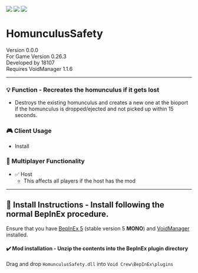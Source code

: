 [![](https://img.shields.io/badge/-Void_Crew_Modding_Team-111111?style=just-the-label&logo=github&labelColor=24292f)](https://github.com/Void-Crew-Modding-Team)
![](https://img.shields.io/badge/Game%20Version-0.26.3-111111?style=flat&labelColor=24292f&color=111111)
[![](https://img.shields.io/discord/1180651062550593536.svg?&logo=discord&logoColor=ffffff&style=flat&label=Discord&labelColor=24292f&color=111111)](https://discord.gg/g2u5wpbMGu "Void Crew Modding Discord")

# HomunculusSafety

Version 0.0.0  
For Game Version 0.26.3  
Developed by 18107  
Requires VoidManager 1.1.6


---------------------

### 💡 Function - Recreates the homunculus if it gets lost

- Destroys the existing homunculus and creates a new one at the bioport if the homunculus is dropped/ejected and not picked up within 15 seconds.

### 🎮 Client Usage

- Install

### 👥 Multiplayer Functionality

- ✅ Host
  - This affects all players if the host has the mod

---------------------

## 🔧 Install Instructions - **Install following the normal BepInEx procedure.**

Ensure that you have [BepInEx 5](https://thunderstore.io/c/void-crew/p/BepInEx/BepInExPack/) (stable version 5 **MONO**) and [VoidManager](https://thunderstore.io/c/void-crew/p/VoidCrewModdingTeam/VoidManager/) installed.

#### ✔️ Mod installation - **Unzip the contents into the BepInEx plugin directory**

Drag and drop `HomunculusSafety.dll` into `Void Crew\BepInEx\plugins`
